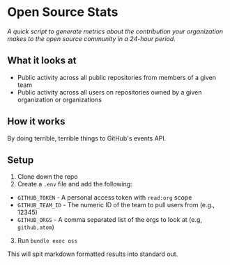 # Open Source Stats

*A quick script to generate metrics about the contribution your organization makes to the open source community in a 24-hour period*.

## What it looks at

* Public activity across all public repositories from members of a given team
* Public activity across all users on repositories owned by a given organization or organizations

## How it works

By doing terrible, terrible things to GitHub's events API.

## Setup

1. Clone down the repo
2. Create a `.env` file and add the following:
  * `GITHUB_TOKEN` - A personal access token with `read:org` scope
  * `GITHUB_TEAM_ID` - The numeric ID of the team to pull users from (e.g., 12345)
  * `GITHUB_ORGS` - A comma separated list of the orgs to look at (e.g, `github,atom`)
3. Run `bundle exec oss`

This will spit markdown formatted results into standard out.
